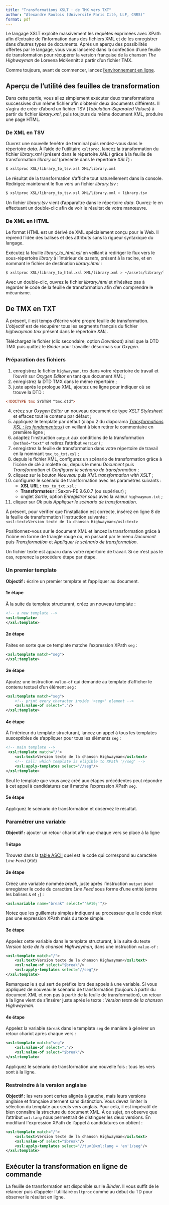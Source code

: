 ```yaml
---
title: "Transformations XSLT : de TMX vers TXT"
author: "Alexandre Roulois (Université Paris Cité, LLF, CNRS)"
format: pdf
---
```


Le langage XSLT exploite massivement les requêtes exprimées avec XPath afin d’extraire de l’information dans des fichiers XML et de les enregistrer dans d’autres types de documents. Après un aperçu des possibilités offertes par le langage, vous vous lancerez dans la confection d’une feuille de transformation pour récupérer la version française de la chanson *The Highwayman* de Loreena McKennitt à partir d’un fichier TMX.

Comme toujours, avant de commencer, lancez [l’environnement en ligne](https://mybinder.org/v2/gh/Alex-bzh/python-M2ILTS/main).

## Aperçu de l’utilité des feuilles de transformation

Dans cette partie, vous allez simplement exécuter deux transformations successives d’un même fichier afin d’obtenir deux documents différents. Il s’agira de créer d’abord un fichier TSV (*Tabulation-Separated Values*) à partir du fichier *library.xml*, puis toujours du même document XML, produire une page HTML.

### De XML en TSV

Ouvrez une nouvelle fenêtre de terminal puis rendez-vous dans le répertoire *data*. À l’aide de l’utilitaire `xsltproc`, lancez la transformation du fichier *library.xml* (présent dans le répertoire *XML*) grâce à la feuille de transformation *library.xsl* (présente dans le répertoire *XSLT*) :

```bash
$ xsltproc XSL/library_to_tsv.xsl XML/library.xml
```

Le résultat de la transformation s’affiche tout naturellement dans la console. Redirigez maintenant le flux vers un fichier *library.tsv* :

```bash
$ xsltproc XSL/library_to_tsv.xsl XML/library.xml > library.tsv
```

Un fichier *library.tsv* vient d’apparaître dans le répertoire *data*. Ouvrez-le en effectuant un double-clic afin de voir le résultat de votre manœuvre.

### De XML en HTML

Le format HTML est un dérivé de XML spécialement conçu pour le Web. Il reprend l’idée des balises et des attributs sans la rigueur syntaxique du langage.

Exécutez la feuille *library_to_html.xsl* en veillant à rediriger le flux vers le sous-répertoire *library* à l’intérieur de *assets*, présent à la racine, et en nommant le fichier de destination *library.html* :

```bash
$ xsltproc XSL/library_to_html.xsl XML/library.xml > ~/assets/library/library.html
```

Avec un double-clic, ouvrez le fichier *library.html* et n’hésitez pas à regarder le code de la feuille de transformation afin d’en comprendre le mécanisme.

## De TMX en TXT

À présent, il est temps d’écrire votre propre feuille de transformation. L’objectif est de récupérer tous les segments français du fichier *highwayman.tmx* présent dans le répertoire *XML*.

Téléchargez le fichier (clic secondaire, option *Download*) ainsi que la DTD TMX puis quittez le *Binder* pour travailler désormais sur *Oxygen*.

### Préparation des fichiers

1. enregistrez le fichier `highwayman.tmx` dans votre répertoire de travail et l’ouvrir sur *Oxygen Editor* en tant que document XML ;
2. enregistrez la DTD TMX dans le même répertoire ;
3. juste après le prologue XML, ajoutez une ligne pour indiquer où se trouve la DTD :
```xml
<!DOCTYPE tmx SYSTEM "tmx.dtd">
```
4. créez sur *Oxygen Editor* un nouveau document de type *XSLT Stylesheet* et effacez tout le contenu par défaut ;
5. appliquez le template par défaut (diapo 2 du diaporama [*Transformations XSL : les fondamentaux*](https://materials.roulois.fr/56,transformations-xsl-les-fondamentaux.html#2)) en veillant à bien retirer le commentaire en première ligne ;
6. adaptez l’instruction `output` aux conditions de la transformation (`method="text"` et retirez l’attribut `version`) ;
7. enregistrez la feuille de transformation dans votre répertoire de travail en la nommant `tmx_to_txt.xsl` ;
8. depuis le fichier XML, configurez un scénario de transformation grâce à l’icône de clé à molette ou, depuis le menu *Document* puis *Transformation* et *Configurer le scénario de transformation* ;
9. cliquez sur le bouton *Nouveau* puis *XML transformation with XSLT* ;
10. configurez le scénario de transformation avec les paramètres suivants :
	- **XSL URL :** `tmx_to_txt.xsl` ;
	- **Transformateur :** Saxon-PE 9.6.0.7 (ou supérieur) ;
	- onglet *Sortie*, option *Enregistrer sous* avec la valeur `highwayman.txt` ;
11. cliquer sur *Ok* puis *Appliquer le scénario de transformation*.

À présent, pour vérifier que l’installation est correcte, insérez en ligne 8 de la feuille de transformation l’instruction suivante :  
`<xsl:text>Version texte de la chanson Highwayman</xsl:text>`

Positionnez-vous sur le document XML et lancez la transformation grâce à l’icône en forme de triangle rouge ou, en passant par le menu *Document* puis *Transformation* et *Appliquer le scénario de transformation*.

Un fichier texte est apparu dans votre répertoire de travail. Si ce n’est pas le cas, reprenez la procédure étape par étape.

### Un premier template

**Objectif :** écrire un premier template et l’appliquer au document.

#### 1e étape

À la suite du template structurant, créez un nouveau template :

```xml
<!-- a new template -->
<xsl:template>
</xsl:template>
```

#### 2e étape

Faites en sorte que ce template matche l’expression XPath `seg` :

```xml
<xsl:template match="seg">
</xsl:template>
```

#### 3e étape

Ajoutez une instruction `value-of` qui demande au template d’afficher le contenu textuel d’un élément `seg` :

```xml
<xsl:template match="seg">
	<!-- print every character inside '<seg>' element -->
	<xsl:value-of select="."/>
</xsl:template>
```

#### 4e étape

À l’intérieur du template structurant, lancez un appel à tous les templates susceptibles de s’appliquer pour tous les éléments `seg` :

```xml
<!-- main template -->
 <xsl:template match="/">
	<xsl:text>Version texte de la chanson Highwayman</xsl:text>
	<!-- Call: which template is eligible to XPath '//seg' -->
	<xsl:apply-templates select="//seg"/>
</xsl:template>
```

Seul le template que vous avez créé aux étapes précédentes peut répondre à cet appel à candidatures car il matche l’expression XPath `seg`.

#### 5e étape

Appliquez le scénario de transformation et observez le résultat.

### Paramétrer une variable

**Objectif :** ajouter un retour chariot afin que chaque vers se place à la ligne

#### 1 étape

Trouvez dans la [table ASCII](https://materials.roulois.fr/4,les-jeux-de-caracteres-codes.html#12) quel est le code qui correspond au caractère *Line Feed* (`#10`)

#### 2e étape

Créez une variable nommée *break*, juste après l’instruction `output` pour enregistrer le code du caractère *Line Feed* sous forme d’une entité (entre les balises `&` et `;`) :
```xml
<xsl:variable name="break" select="'&#10;'"/>
```

Notez que les guillemets simples indiquent au processeur que le code n’est pas une expression XPath mais du texte simple.

#### 3e étape

Appelez cette variable dans le template structurant, à la suite du texte *Version texte de la chanson Highwayman*, dans une instruction `value-of` :

```xml
<xsl:template match="/">
	<xsl:text>Version texte de la chanson Highwayman</xsl:text>
	<xsl:value-of select="$break"/>
	<xsl:apply-templates select="//seg"/>
</xsl:template>
```

Remarquez le `$` qui sert de préfixe lors des appels à une variable. Si vous appliquez de nouveau le scénario de transformation (toujours à partir du document XML et non pas à partir de la feulle de transformation), un retour à la ligne vient de s’insérer juste après le texte : *Version texte de la chanson Highwayman*.

#### 4e étape

Appelez la variable `$break` dans le template `seg` de manière à générer un retour chariot après chaque vers :

```xml
<xsl:template match="seg">
	<xsl:value-of select="."/>
	<xsl:value-of select="$break"/>
</xsl:template>
```

Appliquez le scénario de transformation une nouvelle fois : tous les vers sont à la ligne.

### Restreindre à la version anglaise

**Objectif :** les vers sont certes alignés à gauche, mais leurs versions anglaise et française alternent sans distinction. Vous devez limiter la sélection du template aux seuls vers anglais. Pour cela, il est impératif de bien connaître la structure du document XML. À ce sujet, on observe que l’attribut `xml:lang` nous permettrait de distinguer les deux versions. En modifiant l'expression XPath de l’appel à candidatures on obtient :

```xml
<xsl:template match="/">
	<xsl:text>Version texte de la chanson Highwayman</xsl:text>
	<xsl:value-of select="$break"/>
	<xsl:apply-templates select="//tuv[@xml:lang = 'en']/seg"/>
</xsl:template>
```
## Exécuter la transformation en ligne de commande

La feuille de transformation est disponible sur le *Binder*. Il vous suffit de le relancer puis d’appeler l’utilitaire `xsltproc` comme au début du TD pour observer le résultat en ligne.
